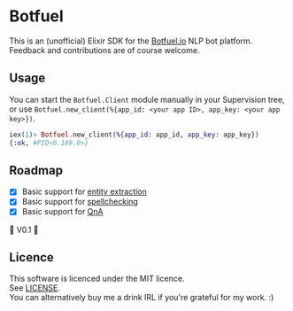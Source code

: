 # Botfuel

This is an (unofficial) Elixir SDK for the [Botfuel.io](https://app.botfuel.io/docs) NLP bot platform.
Feedback and contributions are of course welcome.


## Usage

You can start the `Botfuel.Client` module manually in your Supervision tree, or use `Botfuel.new_client(%{app_id: <your app ID>, app_key: <your app key>})`.

```Elixir
iex(1)> Botfuel.new_client(%{app_id: app_id, app_key: app_key})
{:ok, #PID<0.189.0>}
```


## Roadmap

* [x] Basic support for [entity extraction](https://docs.botfuel.io/api#nlp-entity-extraction)
* [x] Basic support for [spellchecking](https://docs.botfuel.io/api#nlp-spell-checking)
* [x] Basic support for [QnA](https://docs.botfuel.io/api#qna)

:tada: V0.1 :tada:

## Licence

This software is licenced under the MIT licence.  
See [LICENSE](LICENSE).  
You can alternatively buy me a drink IRL if you're grateful for my work. :)
